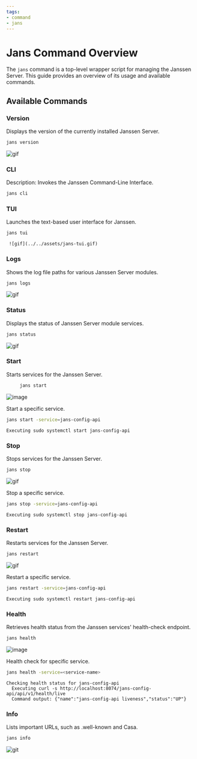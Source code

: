 ```yaml
---
tags:
- command
- jans
---
```



# Jans Command Overview

The `jans` command is a top-level wrapper script for managing the Janssen Server. 
This guide provides an overview of its usage and available commands.


## Available Commands

### Version

Displays the version of the currently installed Janssen Server.

```bash title="Command"
jans version
```
![gif](../../assets/jans_version.png)


### CLI

Description: Invokes the Janssen Command-Line Interface.
```bash title="Command"
jans cli
```



### TUI
Launches the text-based user interface for Janssen.

```bash title="Command"
jans tui
```
     ![gif](../../assets/jans-tui.gif)

### Logs

Shows the log file paths for various Janssen Server modules. 
```bash title="Command"
jans logs
```
![gif](../../assets/jans_logs.png)


### Status

Displays the status of Janssen Server module services.

```bash title="Command"
jans status
```
![gif](../../assets/jans_status.png)


### Start 

Starts services for the Janssen Server.

```bash title="Command"
     jans start
```
![image](../../assets/jans_start.png)

Start a specific service.

```bash title="Sample Command"
jans start -service=jans-config-api
```

```title="Sample Output"
Executing sudo systemctl start jans-config-api
```


### Stop

Stops services for the Janssen Server.
```bash title="Command"
jans stop
```

![gif](../../assets/jans_stop.png)

Stop a specific service.

```bash title=" Sample Command"
jans stop -service=jans-config-api
```
```title="Sample Output"
Executing sudo systemctl stop jans-config-api
```




### Restart 

Restarts services for the Janssen Server.

```bash title="Command"
jans restart
```
![gif](../../assets/jans_restart.png)

Restart a specific service.

```bash title="Sample Command"
jans restart -service=jans-config-api
```

```title="Sample Output"
Executing sudo systemctl restart jans-config-api
```



### Health

Retrieves health status from the Janssen services' health-check endpoint.

```bash title="Command"
jans health
```
![image](../../assets/jans_health.png)

Health check for specific service.

```bash title="Sample Command"
jans health -service=<service-name>
```

```title="Sample Output"
Checking health status for jans-config-api
  Executing curl -s http://localhost:8074/jans-config-api/api/v1/health/live
  Command output: {"name":"jans-config-api liveness","status":"UP"}
```



### Info

Lists important URLs, such as .well-known and Casa.

```bash title="Command"
jans info
```
![git](../../assets/jans_info.png)




